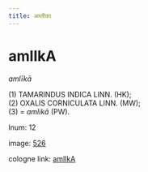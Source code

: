 ```yaml
---
title: अम्लीका
---
```


# amlIkA

<i>amlīkā</i>  <div n="P" />(1) <bot>TAMARINDUS INDICA LINN.</bot> (HK); <div n="P" />(2) <bot>OXALIS CORNICULATA LINN.</bot> (MW); <div n="P" />(3) = <i>amlikā</i> (PW).

lnum: 12

image: [526](https://www.sanskrit-lexicon.uni-koeln.de/scans/csl-apidev/servepdf.php?dict=snp&page=526)

cologne link: [amlIkA](https://sanskrit-lexicon.uni-koeln.de/scans/csl-apidev/getword.php?dict=snp&key=amlIkA)

